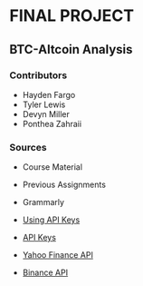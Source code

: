 # FINAL PROJECT

## BTC-Altcoin Analysis

### Contributors 

-   Hayden Fargo
-   Tyler Lewis
-   Devyn Miller
-   Ponthea Zahraii

### Sources 

-   Course Material

-   Previous Assignments

-   Grammarly

-   [Using API Keys](https://stackoverflow.com/questions/52954122/using-r-with-api-key)

-   [API Keys](https://www.dataquest.io/blog/r-api-tutorial/)

- [Yahoo Finance API](https://pypi.org/project/yfinance/)
- [Binance API](https://www.binance.com/en/binance-api)

